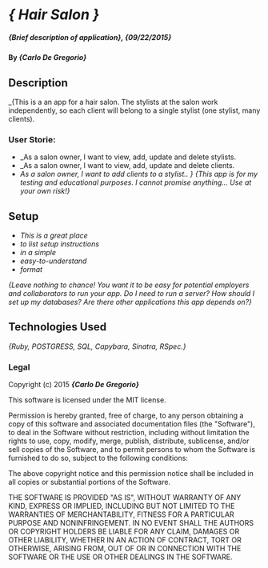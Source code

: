 # _{ Hair Salon }_

##### _{Brief description of application}, {09/22/2015}_

#### By _**{Carlo De Gregorio}**_

## Description

_{This is a an app for a hair salon. The stylists at the salon work
  independently, so each client will belong to a single stylist (one stylist, many clients).
### User Storie:
* _As a salon owner, I want to view, add, update and delete stylists.
* _As a salon owner, I want to view, add, update and delete clients.
* _As a salon owner, I want to add clients to a stylist..
}_
_{This app is for my testing and educational purposes. I cannot promise anything... Use at your own risk!}_


## Setup

* _This is a great place_
* _to list setup instructions_
* _in a simple_
* _easy-to-understand_
* _format_

_{Leave nothing to chance! You want it to be easy for potential employers and collaborators to run your app. Do I need to run a server? How should I set up my databases? Are there other applications this app depends on?}_

## Technologies Used

_{Ruby, POSTGRESS, SQL, Capybara, Sinatra, RSpec.}_

### Legal

Copyright (c) 2015 **_{Carlo De Gregorio}_**

This software is licensed under the MIT license.

Permission is hereby granted, free of charge, to any person obtaining a copy
of this software and associated documentation files (the "Software"), to deal
in the Software without restriction, including without limitation the rights
to use, copy, modify, merge, publish, distribute, sublicense, and/or sell
copies of the Software, and to permit persons to whom the Software is
furnished to do so, subject to the following conditions:

The above copyright notice and this permission notice shall be included in
all copies or substantial portions of the Software.

THE SOFTWARE IS PROVIDED "AS IS", WITHOUT WARRANTY OF ANY KIND, EXPRESS OR
IMPLIED, INCLUDING BUT NOT LIMITED TO THE WARRANTIES OF MERCHANTABILITY,
FITNESS FOR A PARTICULAR PURPOSE AND NONINFRINGEMENT. IN NO EVENT SHALL THE
AUTHORS OR COPYRIGHT HOLDERS BE LIABLE FOR ANY CLAIM, DAMAGES OR OTHER
LIABILITY, WHETHER IN AN ACTION OF CONTRACT, TORT OR OTHERWISE, ARISING FROM,
OUT OF OR IN CONNECTION WITH THE SOFTWARE OR THE USE OR OTHER DEALINGS IN
THE SOFTWARE.
